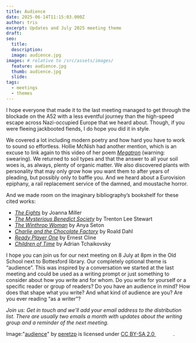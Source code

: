 ```yaml
---
title: Audience
date: 2025-06-14T11:15:03.000Z
author: tris
excerpt: Updates and July 2025 meeting theme
draft: 
seo:
  title:
  description:
  image: audience.jpg
images: # relative to /src/assets/images/
  feature: audience.jpg
  thumb: audience.jpg
  slide:
tags:
  - meetings
  - themes
---
```


I hope everyone that made it to the last meeting managed to get through the blockade on the A52 with a less eventful journey than the high-speed escape across Nazi-occupied Europe that we heard about. Though, if you were fleeing jackbooted fiends, I do hope you did it in style.

We covered a lot including modern poetry and how hard you have to work to sound so effortless. Hollie McNish had another mention, which is an excuse to link again to this video of her poem [_Megatron_](https://youtu.be/qCO-YmLT8t4) (warning: swearing). We returned to soil types and that the answer to all your soil woes is, as always, plenty of organic matter. We also discovered plants with personality that may only grow how you want them to after years of pleading, but possibly only to baffle you. And we heard about a Eurovision epiphany, a rail replacement service of the damned, and moustache horror.  

And we made room on the imaginary bibliography’s bookshelf for these cited works:
- [_The Eights_](https://www.joannamillerauthor.com) by Joanna Miller
- [_The Mysterious Benedict Society_](https://www.mysteriousbenedictsociety.com) by Trenton Lee Stewart
- [_The Winthrop Woman_](https://search.worldcat.org/title/70902093) by Anya Seton
- [_Charlie and the Chocolate Factory_](https://www.roalddahl.com/stories/charlie-and-the-chocolate-factory) by Roald Dahl
- [_Ready Player One_](https://www.penguin.co.uk/books/411399/ready-player-one-by-ernest-cline/9781784754792) by Ernest Cline
- [_Children of Time_](https://www.adriantchaikovsky.com/children-of-time-series.html) by Adrian Tchaikovsky

I hope you can join us for our next meeting on 8 July at 8pm in the Old School next to Bottesford library. Our completely optional theme is “audience”. This was inspired by a conversation we started at the last meeting and could be used as a writing prompt or just something to consider about how you write and for whom. Do you write for yourself or a specific reader or group of readers? Do you have an audience in mind? How does that shape what you write? And what kind of audience are you? Are you ever reading “as a writer”?

_Join us: Get in touch and we’ll add your email address to the distribution list. There are usually two emails a month with updates about the writing group and a reminder of the next meeting._

<p class="attribution">Image:"<a rel="noopener noreferrer" href="https://www.flickr.com/photos/68877611@N00/2864043200">audience</a>" by <a rel="noopener noreferrer" href="https://www.flickr.com/photos/68877611@N00">peretzp</a> is licensed under <a rel="noopener noreferrer" href="https://creativecommons.org/licenses/by-sa/2.0/?ref=openverse">CC BY-SA 2.0 <img src="https://mirrors.creativecommons.org/presskit/icons/cc.svg" style="height: 1em; margin-right: 0.125em; display: inline;" /><img src="https://mirrors.creativecommons.org/presskit/icons/by.svg" style="height: 1em; margin-right: 0.125em; display: inline;" /><img src="https://mirrors.creativecommons.org/presskit/icons/sa.svg" style="height: 1em; margin-right: 0.125em; display: inline;" /></a>.</p>